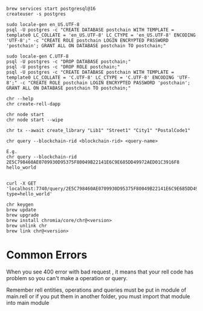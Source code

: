 ```shell
brew services start postgresql@16
createuser -s postgres
```

```shell
sudo locale-gen en_US.UTF-8
psql -U postgres -c "CREATE DATABASE postchain WITH TEMPLATE = template0 LC_COLLATE = 'en_US.UTF-8' LC_CTYPE = 'en_US.UTF-8' ENCODING 'UTF-8';" -c "CREATE ROLE postchain LOGIN ENCRYPTED PASSWORD 'postchain'; GRANT ALL ON DATABASE postchain TO postchain;"
```
```shell
sudo locale-gen C.UTF-8
psql -U postgres -c "DROP DATABASE postchain;"
psql -U postgres -c "DROP ROLE postchain;"
psql -U postgres -c "CREATE DATABASE postchain WITH TEMPLATE = template0 LC_COLLATE = 'C.UTF-8' LC_CTYPE = 'C.UTF-8' ENCODING 'UTF-8';" -c "CREATE ROLE postchain LOGIN ENCRYPTED PASSWORD 'postchain'; GRANT ALL ON DATABASE postchain TO postchain;"
```


```shell
chr --help
chr create-rell-dapp
```

```shell
chr node start
chr node start --wipe
```

```shell
chr tx --await create_library "Lib1" "Street1" "City1" "PostalCode1"
```

```shell
chr query --blockchain-rid <blockchain-rid> <query-name>

E.g.
chr query --blockchain-rid 2E5C798460AE0709930D95375F80049B22141E6C9E685DD49972AED01C3916F8 hello_world
```
```shell

curl -X GET 'localhost:7740/query/2E5C798460AE0709930D95375F80049B22141E6C9E685DD49972AED01C3916F8?type=hello_world'
```

```shell
chr keygen
brew update
brew upgrade
brew install chromia/core/chr@<version>
brew unlink chr
brew link chr@<version>
```

# Common Errors

When you see 400 error with bad request , it means that your rell code has problem so you can't make a operation or query.

Remember rell entities, operations and queries must be put in module of main.rell or if you put them in another folder, you must import that module into main module